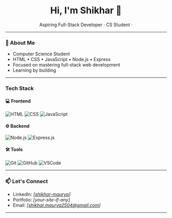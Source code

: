 <h1 align="center">Hi, I'm Shikhar 👋</h1>

<p align="center">
  Aspiring Full-Stack Developer · CS Student · 
</p>

---

### 🚀 About Me

- Computer Science Student  
- HTML • CSS • JavaScript • Node.js • Express  
- Focused on mastering full-stack web development  
- Learning by building

---

###  Tech Stack

#### 💻 Frontend
![HTML](https://img.shields.io/badge/HTML5-E34F26?style=for-the-badge&logo=html5&logoColor=white)
![CSS](https://img.shields.io/badge/CSS3-1572B6?style=for-the-badge&logo=css3&logoColor=white)
![JavaScript](https://img.shields.io/badge/JavaScript-F7DF1E?style=for-the-badge&logo=javascript&logoColor=black)

#### ⚙️ Backend
![Node.js](https://img.shields.io/badge/Node.js-339933?style=for-the-badge&logo=nodedotjs&logoColor=white)
![Express.js](https://img.shields.io/badge/Express.js-000000?style=for-the-badge&logo=express&logoColor=white)

#### 🛠 Tools
![Git](https://img.shields.io/badge/Git-F05032?style=for-the-badge&logo=git&logoColor=white)
![GitHub](https://img.shields.io/badge/GitHub-000000?style=for-the-badge&logo=github&logoColor=white)
![VSCode](https://img.shields.io/badge/VS%20Code-007ACC?style=for-the-badge&logo=visualstudiocode&logoColor=white)

---

### 📫 Let's Connect

- LinkedIn: *[[shikhar-maurya](https://www.linkedin.com/in/shikhar-maurya-8a140b249/)]*  
- Portfolio: *[your-site-if-any]*  
- Email: *[shikhar.maurya2504@gmail.com]*

---



